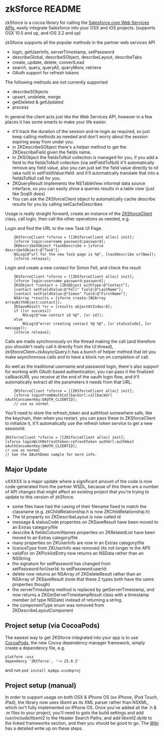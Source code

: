 # zkSforce README

zkSforce is a cocoa library for calling the [Salesforce.com Web Services APIs](http://www.salesforce.com/us/developer/docs/api/index.htm), easily integrate Salesforce into your OSX and iOS projects. (supports OSX 10.5 and up, and iOS 3.2 and up)

zkSforce supports all the popular methods in the partner web services API

 * login, getUserInfo, serverTimestamp, setPassword
 * describeGlobal, describeSObject, describeLayout, describeTabs
 * create, update, delete, convertLead
 * search, query, queryAll, queryMore, retrieve
 * OAuth support for refresh tokens

The following methods are not currently supported

 * describeSObjects
 * upsert, undelete, merge
 * getDeleted & getUpdated
 * process


In general the client acts just like the Web Services API, however in a few places it has some smarts to make your life easier.

 * it'll track the duration of the session and re-login as required, so just keep calling methods as needed and don't worry about the session expiring away from under you.
 * in ZKDescribeSObject there's a helper method to get the ZKDescribeField given the fields name.
 * In ZKSObject the fieldsToNull collection is managed for you, if you add a field to the fieldsToNull collection (via setFieldToNull) it'll automatically remove any field value, also you can just set the field value directly to nil (aka null) in setFieldValue:field: and it'll automatically translate that into a fieldsToNull call for you.
 * ZKQueryResult implements the NSTableView informal data source interface, so you can easily show a queries results in a table view (just like SoqlX does)
 * You can ask the ZKSforceClient object to automatically cache describe results for you by calling setCacheDescribes


Usage is really straight forward, create an instance of the [ZKSforceClient](https://github.com/superfell/zkSforce/blob/master/zkSforce/zkSforceClient.h) class, call login, then call the other operations as needed, e.g.

Login and find the URL to the new Task UI Page.

        ZKSforceClient *sforce = [[ZKSforceClient alloc] init];
        [sforce login:username password:password];
        ZKDescribeSObject *taskDescribe = [sforce describeSObject:@"Task"];
        NSLog(@"url for the new Task page is %@", [taskDescribe urlNew]);	
        [sforce release];


Login and create a new contact for Simon Fell, and check the result

        ZKSforceClient *sforce = [[ZKSforceClient alloc] init];
        [sforce login:username password:password];
        ZKSObject *contact = [ZKSObject withType:@"Contact"];
        [contact setFieldValue:@"Fell" field:@"LastName"];
        [contact setFieldValue:@"Simon" field:@"FirstName"];
        NSArray *results = [sforce create:[NSArray arrayWithObject:contact]];
        ZKSaveResult *sr = [results objectAtIndex:0];
        if ([sr success])
	        NSLog(@"new contact id %@", [sr id]);
        else
	        NSLog(@"error creating contact %@ %@", [sr statusCode], [sr message]);
        [sforce release];

Calls are made synchronously on the thread making the call (and therefore you shouldn't really call it directly from the UI thread), zkSforceClient+zkAsyncQuery.h has a bunch of
helper method that let you make asynchronous calls and to have a block run on completion of call.


As well as the traditional username and password login, there's also support for working with OAuth based authentication, you can pass it the finalized callbackURL you receive at the end of the oauth login flow, and it'll automatically extract all the parameters it needs from that URL.

		ZKSforceClient *sforce = [[ZKSforceClient alloc] init];
		[sforce loginFromOAuthCallbackUrl:callbackUrl oAuthConsumerKey:OAUTH_CLIENTID];
		// use as normal


You'll need to store the refresh_token and authHost somewhere safe, like the keychain, then when you restart, you can pass these to ZKSforceClient to initialize it, it'll automatically use the refresh token service to get a new sessionId.

	ZKSforceClient *sforce = [[ZKSforceClient alloc] init];
	[sforce loginWithRefreshToken:refreshToken authUrl:authHost oAuthConsumerKey:OAUTH_CLIENTID];
	// use as normal
	// See the OAuthDemo sample for more info.
	

## Major Update
vXXXXX is a major update where a significant amount of the code is now code-generated from the partner WSDL, because of this there are a number of API changes that might affect an existing project that you're trying to update to this version of zkSforce.

 * some files have had the casing of their filename fixed to match the classname (e.g. zkChildRelationship.h is now ZKChildRelationship.h)
 * The Id property on ZKDescribeLayout is now called id
 * message & statusCode properties on ZKSaveResult have been moved to an Extras category/file
 * describe & fieldsColumnNames properties on ZKRelatedList have been moved to an Extras category/file
 * many properties on ZKUserInfo are now in an Extras category/file
 * licenceType from ZKUserInfo was removed (its not longer in the API)
 * validFor on ZKPicklistEntry now returns an NSData rather than an NSString
 * the signature for setPassword has changed from setPassword:forUserId: to setPassword:userId:
 * delete now returns an NSArray of ZKDeleteResult rather than an NSArray of ZKSaveResult (note that these 2 types both have the same properties though)
 * the serverTimestamp method is replaced by getServerTimestamp, and now returns a ZKGetServerTimestampResult class with a timestamp member (of type NSDate) instead of returning a string.
 * the componentType enum was removed from ZKDescribeLayoutComponent



## Project setup (via CocoaPods)

The easiest way to get ZKSforce integrated into your app is to use [CocoaPods](http://cocoapods.org/), the new Cocoa dependency manager framework, simply create a dependency file, e.g.

    platform :osx
	dependency 'ZKSforce', '~> 25.0.2'
	
and run  `pod install myApp.xcodeproj`


## Project setup (manual)

In order to support usage on both OSX & iPhone OS (so iPhone, iPod Touch, iPad), the library now uses libxml as its XML parser rather than NSXML, which isn't fully implemented on iPhone OS. Once you've added all the .h & .m files to your project, you'll need to goto the build settings and add /usr/include/libxml2 to the Header Search Paths, and add libxml2.dylib to the linked frameworks section, and then you should be good to go. The [Wiki](https://github.com/superfell/zkSforce/wiki/Creating-a-new-project-that-uses-zkSforce) has a detailed write up on  these steps.